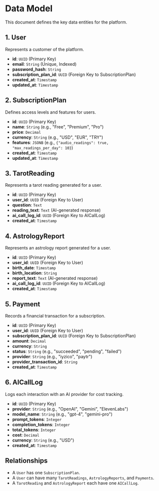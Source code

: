 # Data Model

This document defines the key data entities for the platform.

## 1. User

Represents a customer of the platform.

*   **id**: `UUID` (Primary Key)
*   **email**: `String` (Unique, Indexed)
*   **password_hash**: `String`
*   **subscription_plan_id**: `UUID` (Foreign Key to SubscriptionPlan)
*   **created_at**: `Timestamp`
*   **updated_at**: `Timestamp`

## 2. SubscriptionPlan

Defines access levels and features for users.

*   **id**: `UUID` (Primary Key)
*   **name**: `String` (e.g., "Free", "Premium", "Pro")
*   **price**: `Decimal`
*   **currency**: `String` (e.g., "USD", "EUR", "TRY")
*   **features**: `JSONB` (e.g., `{"audio_readings": true, "max_readings_per_day": 10}`)
*   **created_at**: `Timestamp`
*   **updated_at**: `Timestamp`

## 3. TarotReading

Represents a tarot reading generated for a user.

*   **id**: `UUID` (Primary Key)
*   **user_id**: `UUID` (Foreign Key to User)
*   **question**: `Text`
*   **reading_text**: `Text` (AI-generated response)
*   **ai_call_log_id**: `UUID` (Foreign Key to AICallLog)
*   **created_at**: `Timestamp`

## 4. AstrologyReport

Represents an astrology report generated for a user.

*   **id**: `UUID` (Primary Key)
*   **user_id**: `UUID` (Foreign Key to User)
*   **birth_date**: `Timestamp`
*   **birth_location**: `String`
*   **report_text**: `Text` (AI-generated response)
*   **ai_call_log_id**: `UUID` (Foreign Key to AICallLog)
*   **created_at**: `Timestamp`

## 5. Payment

Records a financial transaction for a subscription.

*   **id**: `UUID` (Primary Key)
*   **user_id**: `UUID` (Foreign Key to User)
*   **subscription_plan_id**: `UUID` (Foreign Key to SubscriptionPlan)
*   **amount**: `Decimal`
*   **currency**: `String`
*   **status**: `String` (e.g., "succeeded", "pending", "failed")
*   **provider**: `String` (e.g., "iyzico", "paytr")
*   **provider_transaction_id**: `String`
*   **created_at**: `Timestamp`

## 6. AICallLog

Logs each interaction with an AI provider for cost tracking.

*   **id**: `UUID` (Primary Key)
*   **provider**: `String` (e.g., "OpenAI", "Gemini", "ElevenLabs")
*   **model_name**: `String` (e.g., "gpt-4", "gemini-pro")
*   **prompt_tokens**: `Integer`
*   **completion_tokens**: `Integer`
*   **total_tokens**: `Integer`
*   **cost**: `Decimal`
*   **currency**: `String` (e.g., "USD")
*   **created_at**: `Timestamp`

## Relationships

*   A `User` has one `SubscriptionPlan`.
*   A `User` can have many `TarotReadings`, `AstrologyReports`, and `Payments`.
*   A `TarotReading` and `AstrologyReport` each have one `AICallLog`.
